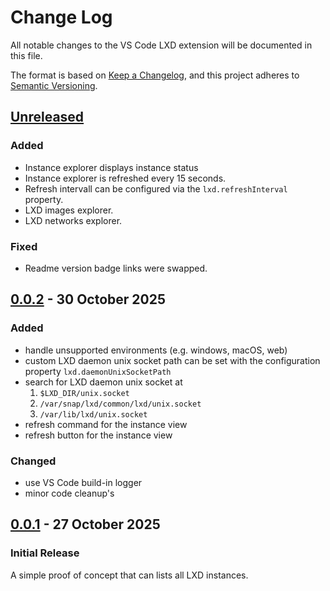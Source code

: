 # Change Log

All notable changes to the VS Code LXD extension will be documented in this file.

The format is based on [Keep a Changelog](https://keepachangelog.com/en/1.1.0/),
and this project adheres to [Semantic Versioning](https://semver.org/spec/v2.0.0.html).


## [Unreleased]

### Added

- Instance explorer displays instance status
- Instance explorer is refreshed every 15 seconds.
- Refresh intervall can be configured via the `lxd.refreshInterval` property.
- LXD images explorer.
- LXD networks explorer.

### Fixed

- Readme version badge links were swapped.

## [0.0.2] - 30 October 2025

### Added

- handle unsupported environments (e.g. windows, macOS, web)
- custom LXD daemon unix socket path can be set with the configuration property `lxd.daemonUnixSocketPath`
- search for LXD daemon unix socket at
  1. `$LXD_DIR/unix.socket`
  2. `/var/snap/lxd/common/lxd/unix.socket`
  3. `/var/lib/lxd/unix.socket`
- refresh command for the instance view
- refresh button for the instance view

### Changed

- use VS Code build-in logger
- minor code cleanup's

## [0.0.1] - 27 October 2025

### Initial Release

A simple proof of concept that can lists all LXD instances.


[unreleased]: https://github.com/dviererbe/vscode-lxd/compare/v0.0.2...HEAD
[0.0.2]: https://github.com/dviererbe/vscode-lxd/compare/v0.0.1...v0.0.2
[0.0.1]: https://github.com/dviererbe/vscode-lxd/releases/tag/v0.0.1
